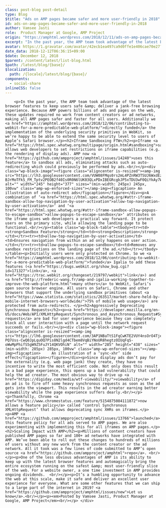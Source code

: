 ```yaml
---
class: post-blog post-detail
type: Blog
$title: "Ads on AMP pages became safer and more user-friendly in 2018"
id: ads-on-amp-pages-became-safer-and-more-user-friendly-in-2018
author: Vamsee Jasti
role:  Product Manager at Google, AMP Project
origin: "https://amphtml.wordpress.com/2018/12/11/ads-on-amp-pages-became-safer-and-more-user-friendly-in-2018/amp/"
excerpt: "In the past year, the AMP team took advantage of the latest browser features to keep users safe &#38; deliver a jank-free browsing experience. Because AMP powers billions of ads and pages on the web, these updates required no work from content creators or ad networks, making all AMP pages safer and faster for all [&#8230;]"
avatar: https://1.gravatar.com/avatar/42ecb1ea497ca9d0ffe1e406cae70e27?s=96&d=identicon&r=G
date_data: 2018-12-12T06:36:15+09:00
$date: December 12, 2018
$parent: /content/latest/list-blog.html
$path: /latest/blog/{base}/
$localization:
  path: /{locale}/latest/blog/{base}/
components:
  - social-share
inlineCSS: false
---
```


<div class="amp-wp-article-content">

		<p>In the past year, the AMP team took advantage of the latest browser features to keep users safe &amp; deliver a jank-free browsing experience. Because AMP powers billions of ads and pages on the web, these updates required no work from content creators or ad networks, making all AMP pages safer and faster for all users. Additionally we <a href="https://amphtml.wordpress.com/2018/12/06/contributing-to-webkit-for-a-more-predictable-web-platform/">directly funded</a> the implementation of the underlying security primitives in WebKit, so we’re happy to be able to extend the same security level to users of Apple’s Safari browser.</p><h2>Iframe Sandboxing FTW</h2><p>Iframe <a href="https://html.spec.whatwg.org/multipage/origin.html#sandboxing">sandboxing</a> allows web developers to set restrictions on iframe capabilities (e.g. the rendering of display ads). AMP now <a href="https://github.com/ampproject/amphtml/issues/14240">uses this feature</a> to sandbox all ads, eliminating attacks such as auto-redirecting which could previously be performed by ads.<br/></p><div class="wp-block-image"><figure class="aligncenter is-resized"><amp-img src="https://lh3.googleusercontent.com/VUW08FMqs0rs2mL4PZnRW3TSUJ6WxdEzrkHqkalC5d5bBWXHYDTnwW-BJrMoTFk5_FM_Tptv2PEOB2f40Is0R0N6lUK03QLxPDxIBEGRcgbJP5xTDU3wF0QiYkAy7WsFPROe2wyt" alt="" width="245" height="377" sizes="(min-width: 245px) 245px, 100vw" class="amp-wp-enforced-sizes"></amp-img><figcaption> An illustration of auto-redirect ads</figcaption></figure></div><p>A combination of ‘<a href="https://html.spec.whatwg.org/#attr-iframe-sandbox-allow-top-navigation-by-user-activation">allow-top-navigation-by-user-activation</a>‘ and ‘<a href="https://html.spec.whatwg.org/#attr-iframe-sandbox-allow-popups-to-escape-sandbox">allow-popups-to-escape-sandbox</a>‘ attributes on the iframe gives web developers a practical way forward. It protect users on the primary site, while allowing the landing page to be functional.<br/></p><table class="wp-block-table"><tbody><tr><td><strong>Sandbox Feature</strong></td><td><strong>Description</strong></td></tr><tr><td>allow-top-navigation-by-user-activation</td><td>Ensures navigation from within an ad only happens on user action.</td></tr><tr><td>allow-popups-to-escape-sandbox</td><td>Removes any sandbox restrictions on the landing page of the ad.</td></tr></tbody></table><p>Initially users were only protected on Chrome. So we <a href="https://amphtml.wordpress.com/2018/12/06/contributing-to-webkit-for-a-more-predictable-web-platform/">funded</a> Igalia to add these features (<a href="https://bugs.webkit.org/show_bug.cgi?id=171327">link</a>, <a href="https://trac.webkit.org/changeset/219797/webkit">link</a>) and <a href="http://frederic-wang.fr/amp-and-igalia-working-together-to-improve-the-web-platform.html">many others</a> to WebKit, Safari’s open source browser engine. All users on Safari, Chrome and other browsers that support the underlying sandbox primitives (about <a href="https://www.statista.com/statistics/263517/market-share-held-by-mobile-internet-browsers-worldwide/">75% of mobile web usage</a>) are protected from auto-redirects. </p><h2>Aggressively Deprecating Synchronous Requests</h2><p><a href="https://developer.mozilla.org/en-US/docs/Web/API/XMLHttpRequest/Synchronous_and_Asynchronous_Requests#Synchronous_request">Synchronous requests</a> are bad for user experience because they can completely block all user interaction with a page until the network request succeeds or fails.<br/></p><div class="wp-block-image"><figure class="aligncenter is-resized"><amp-img src="https://lh6.googleusercontent.com/3AP1NBaTtS1FqCwKTE2VUY4nsOrO4TjerC82aOjHfQ66ImG_-PQ7Uss-CwQ0JpLquOQ7Pis8N2lgd4CTbem8VqBiYNoUR8hegtzOIUqFqS-oWwMpPhifS5gW9Z5FuJY14QKVOhiN" alt="" width="285" height="438" sizes="(min-width: 285px) 285px, 100vw" class="amp-wp-enforced-sizes"></amp-img><figcaption>     An illustration of a ‘sync-xhr’ side effect</figcaption></figure></div><p>Since display ads don’t pay for the externality (e.g. web page jank) they create, they have no incentive to write the most efficient code. Not only does this result in a bad page experience, this opens up a bad vulnerability that could help the ad creator. The most obvious way to drive up <a href="https://digiday.com/media/wtf-viewability/">viewability</a> of an ad is to fire off some heavy synchronous requests as soon as the ad gets into the viewport. This results in the ad creator earning better viewability while the page experience suffers dearly.<br/></p><p>Thankfully, Chrome <a href="https://www.chromestatus.com/feature/5154875084111872">now allows a feature policy</a> called ‘control Synchronous XMLHttpRequest’ that allows deprecating sync XHRs on iframes.</p><p>AMP <a href="https://github.com/ampproject/amphtml/issues/13766">launched</a> this feature policy for all ads served to AMP pages. We are also experimenting with implementing this for all iframes on AMP pages.</p><h2>Scaling Impact with AMP</h2><p>Millions of content creators have published AMP pages so far and 100+ ad networks have integrated with AMP. We’ve been able to roll out these changes to hundreds of millions of users without any new work from the content creator or the ad network. All it took was a few lines of code submitted to AMP’s open source <a href="https://github.com/ampproject/amphtml">repo</a>. <br/></p><p>One of the less obvious advantages of AMP is its ability to keep up with the latest browser features and automagically bring the entire ecosystem running on the safest &amp; most user-friendly slice of the web. For a website owner, a one time investment in AMP provides ongoing dividends.  <br/></p><p>It’s a humbling opportunity to advance the web at this scale, make it safe and deliver an excellent user experience for everyone. What are some other features that we can ship to a large part of the internet in 2019? <a href="https://github.com/ampproject/amphtml/issues/new">Let us know</a>.<br/></p><p><em>Posted by Vamsee Jasti, Product Manager at Google, AMP Project</em><br/></p>	</div>

	

</div>

